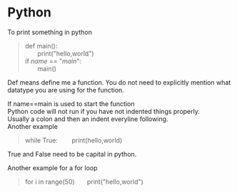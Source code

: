 # Python

To print something in python
>def main():  
&nbsp;&nbsp;&nbsp;&nbsp;&nbsp;&nbsp;     print("hello,world")  
>if _name_ == "_main_":  
&nbsp;&nbsp;&nbsp;&nbsp;&nbsp;&nbsp; main()  

Def means define me a function. You do not need to explicitly mention what datatype you are using for the function.

If name==main is used to start the function  
Python code will not run if you have not indented things properly.   
Usually a colon and then an indent everyline following.   
Another example
> while True:
> &nbsp;&nbsp;&nbsp;&nbsp;&nbsp;&nbsp; print(hello,world)

True and False need to be capital in python.

Another example for a for loop
>for i in range(50)
>&nbsp;&nbsp;&nbsp;&nbsp;&nbsp;&nbsp;print("hello,world")

